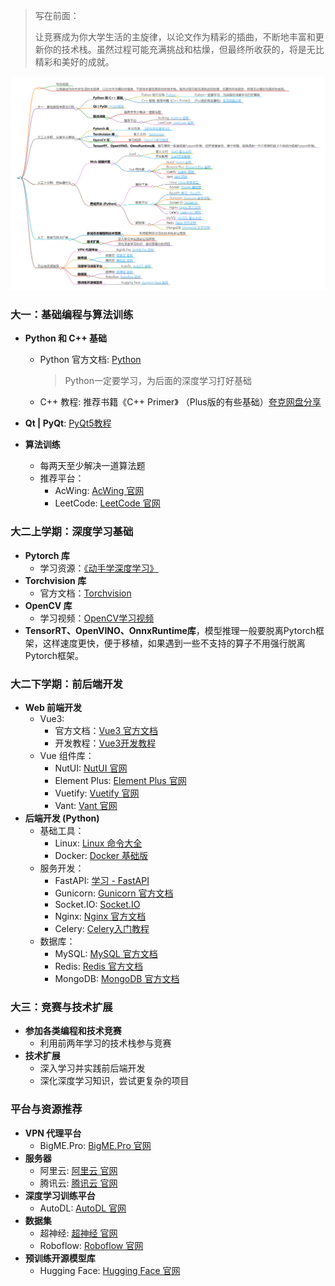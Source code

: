 >   写在前面：
>
>   让竞赛成为你大学生活的主旋律，以论文作为精彩的插曲，不断地丰富和更新你的技术栈。虽然过程可能充满挑战和枯燥，但最终所收获的，将是无比精彩和美好的成就。

![思维导图](1.png)

### 大一：基础编程与算法训练

- **Python 和 C++ 基础**

    - Python 官方文档: [Python](https://docs.python.org/3/) 

        >   Python一定要学习，为后面的深度学习打好基础

    - C++ 教程: 推荐书籍《C++ Primer》 （Plus版的有些基础）[夸克网盘分享](https://pan.quark.cn/s/1a9050349a64#/list/share)

- **Qt | PyQt**: [PyQt5教程](https://blog.csdn.net/m0_57021623/article/details/123459038)

- **算法训练**

    - 每两天至少解决一道算法题
    - 推荐平台：
        - AcWing: [AcWing 官网](https://www.acwing.com/)
        - LeetCode: [LeetCode 官网](https://leetcode.cn/)

### 大二上学期：深度学习基础

- **Pytorch 库**
    - 学习资源：[《动手学深度学习》](https://zh-v2.d2l.ai/)
- **Torchvision 库**
    - 官方文档：[Torchvision](https://pytorch.org/vision/stable/index.html)
- **OpenCV 库**
    - 学习视频：[OpenCV学习视频](https://www.bilibili.com/video/BV1i54y1m7tw/)
- **TensorRT、OpenVINO、OnnxRuntime库**，模型推理一般要脱离Pytorch框架，这样速度更快，便于移植，如果遇到一些不支持的算子不用强行脱离Pytorch框架。

### 大二下学期：前后端开发

- **Web 前端开发**
    - Vue3:
        - 官方文档：[Vue3 官方文档](https://cn.vuejs.org/examples)
        - 开发教程：[Vue3开发教程](https://blog.csdn.net/weixin_39873136/article/details/123418796)
    - Vue 组件库：
        - NutUI: [NutUI 官网](https://nutui.jd.com/#/)
        - Element Plus: [Element Plus 官网](https://element-plus.org/#/zh-CN)
        - Vuetify: [Vuetify 官网](https://vuetifyjs.com/en/)
        - Vant: [Vant 官网](https://youzan.github.io/vant/#/zh-CN)
- **后端开发 (Python)**
    - 基础工具：
        - Linux: [Linux 命令大全](https://www.linuxcool.com/)
        - Docker: [Docker 基础版](https://zhuanlan.zhihu.com/p/442442997)
    - 服务开发：
        - FastAPI: [学习 - FastAPI](https://fastapi.tiangolo.com/zh/learn/)
        - Gunicorn: [Gunicorn 官方文档](https://gunicorn.org/)
        - Socket.IO: [Socket.IO](https://socket.io/zh-CN/docs/v4/)
        - Nginx: [Nginx 官方文档](https://www.w3ccoo.com/nginx/)
        - Celery: [Celery入门教程](https://blog.csdn.net/youzhouliu/article/details/124239709)
    - 数据库：
        - MySQL: [MySQL 官方文档](https://dev.mysql.com/doc/)
        - Redis: [Redis 官方文档](https://redis.io/documentation)
        - MongoDB: [MongoDB 官方文档](https://docs.mongodb.com/)

### 大三：竞赛与技术扩展

- **参加各类编程和技术竞赛**
    - 利用前两年学习的技术栈参与竞赛
- **技术扩展**
    - 深入学习并实践前后端开发
    - 深化深度学习知识，尝试更复杂的项目

### 平台与资源推荐

- **VPN 代理平台**
    - BigME.Pro: [BigME.Pro 官网](https://www.bigme.pro/)
- **服务器**
    - 阿里云: [阿里云 官网](https://www.aliyun.com/)
    - 腾讯云: [腾讯云 官网](https://cloud.tencent.com/)
- **深度学习训练平台**
    - AutoDL: [AutoDL 官网](https://www.autodl.com/)
- **数据集**
    - 超神经: [超神经 官网](https://www.chaoshenjing.com/)
    - Roboflow: [Roboflow 官网](https://roboflow.com/)
- **预训练开源模型库**
    - Hugging Face: [Hugging Face 官网](https://huggingface.co)

